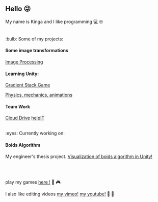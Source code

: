 ## Hello :stuck_out_tongue_winking_eye:

My name is Kinga and I like programming :computer: :nerd_face:

<br />
:bulb: Some of my projects: 


#### Some image transformations
[Image Processing](https://github.com/containedx/Image-Processing)


#### Learning Unity: 
[Gradient Stack Game](https://github.com/containedx/Gradient-Stack-Game)

[Physics, mechanics, animations](https://github.com/containedx/Playing-with-Unity)


#### Team Work
[Cloud Drive](https://github.com/containedx/Quoka-Drive)
[helpIT](https://github.com/containedx/helpIT)


<br />
:eyes: Currently working on:

#### Boids Algorithm
My engineer's thesis project. 
[Visualization of boids algorithm in Unity!](https://github.com/containedx/Boid-Algorithm-In-Unity)

<br />
<br />

play my games [here !](https://containedx.itch.io/) :space_invader: :video_game: 

I also like editing videos [my vimeo!](https://vimeo.com/user101730484) [my youtube!](https://www.youtube.com/c/KingaZawarty) :movie_camera: :vhs:
